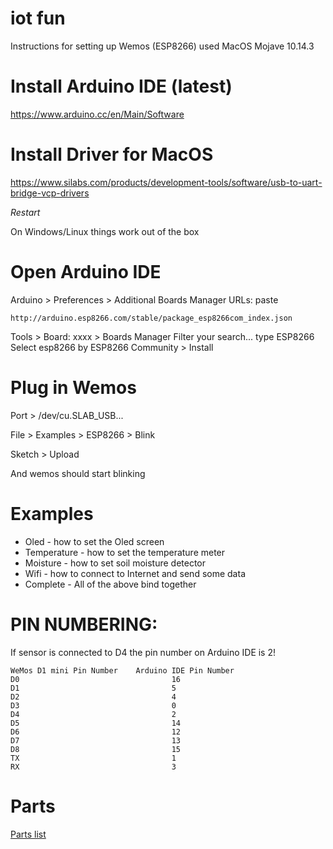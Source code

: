 # iot fun

Instructions for setting up Wemos (ESP8266) used MacOS Mojave 10.14.3

# Install Arduino IDE (latest)
https://www.arduino.cc/en/Main/Software

# Install Driver for MacOS
https://www.silabs.com/products/development-tools/software/usb-to-uart-bridge-vcp-drivers

*Restart*

On Windows/Linux things work out of the box

# Open Arduino IDE

Arduino > Preferences > Additional Boards Manager URLs:
paste
```
http://arduino.esp8266.com/stable/package_esp8266com_index.json
```

Tools > Board: xxxx > Boards Manager
Filter your search... type ESP8266
Select esp8266 by ESP8266 Community > Install

# Plug in Wemos

Port > /dev/cu.SLAB_USB...

File > Examples > ESP8266 > Blink

Sketch > Upload

And wemos should start blinking

# Examples

- Oled - how to set the Oled screen
- Temperature - how to set the temperature meter
- Moisture - how to set soil moisture detector
- Wifi - how to connect to Internet and send some data
- Complete - All of the above bind together


# PIN NUMBERING:

If sensor is connected to D4 the pin number on Arduino IDE is 2!
```
WeMos D1 mini Pin Number  	Arduino IDE Pin Number
D0 	                                16
D1 	                                5
D2 	                                4
D3 	                                0
D4 	                                2
D5 	                                14
D6 	                                12
D7 	                                13
D8 	                                15
TX 	                                1
RX 	                                3
```

# Parts

[Parts list](parts.md)